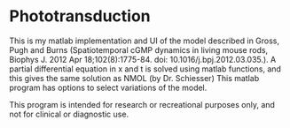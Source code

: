 # Phototransduction
This is my matlab implementation and UI of the model
described in Gross, Pugh and Burns
(Spatiotemporal cGMP dynamics in living mouse rods, Biophys J. 2012 Apr 18;102(8):1775-84. doi: 10.1016/j.bpj.2012.03.035.).
A partial differential equation in x and t is solved using matlab functions, and this gives the same
solution as NMOL (by Dr. Schiesser)
This matlab program has options to select variations of the model.

This program is intended for research or recreational purposes only, and not for clinical or diagnostic use.
